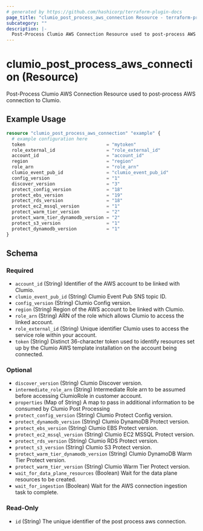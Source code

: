 ```yaml
---
# generated by https://github.com/hashicorp/terraform-plugin-docs
page_title: "clumio_post_process_aws_connection Resource - terraform-provider-clumio"
subcategory: ""
description: |-
  Post-Process Clumio AWS Connection Resource used to post-process AWS connection to Clumio.
---
```


# clumio_post_process_aws_connection (Resource)

Post-Process Clumio AWS Connection Resource used to post-process AWS connection to Clumio.

## Example Usage

```terraform
resource "clumio_post_process_aws_connection" "example" {
  # example configuration here
  token                              = "mytoken"
  role_external_id                   = "role_external_id"
  account_id                         = "account_id"
  region                             = "region"
  role_arn                           = "role_arn"
  clumio_event_pub_id                = "clumio_event_pub_id"
  config_version                     = "1"
  discover_version                   = "3"
  protect_config_version             = "18"
  protect_ebs_version                = "19"
  protect_rds_version                = "18"
  protect_ec2_mssql_version          = "1"
  protect_warm_tier_version          = "2"
  protect_warm_tier_dynamodb_version = "2"
  protect_s3_version                 = "1"
  protect_dynamodb_version           = "1"
}
```

<!-- schema generated by tfplugindocs -->
## Schema

### Required

- `account_id` (String) Identifier of the AWS account to be linked with Clumio.
- `clumio_event_pub_id` (String) Clumio Event Pub SNS topic ID.
- `config_version` (String) Clumio Config version.
- `region` (String) Region of the AWS account to be linked with Clumio.
- `role_arn` (String) ARN of the role which allows Clumio to access the linked account.
- `role_external_id` (String) Unique identifier Clumio uses to access the service role within your account.
- `token` (String) Distinct 36-character token used to identify resources set up by the Clumio AWS template installation on the account being connected.

### Optional

- `discover_version` (String) Clumio Discover version.
- `intermediate_role_arn` (String) Intermediate Role arn to be assumed before accessing ClumioRole in customer account.
- `properties` (Map of String) A map to pass in additional information to be consumed by Clumio Post Processing
- `protect_config_version` (String) Clumio Protect Config version.
- `protect_dynamodb_version` (String) Clumio DynamoDB Protect version.
- `protect_ebs_version` (String) Clumio EBS Protect version.
- `protect_ec2_mssql_version` (String) Clumio EC2 MSSQL Protect version.
- `protect_rds_version` (String) Clumio RDS Protect version.
- `protect_s3_version` (String) Clumio S3 Protect version.
- `protect_warm_tier_dynamodb_version` (String) Clumio DynamoDB Warm Tier Protect version.
- `protect_warm_tier_version` (String) Clumio Warm Tier Protect version.
- `wait_for_data_plane_resources` (Boolean) Wait for the data plane resources to be created.
- `wait_for_ingestion` (Boolean) Wait for the AWS connection ingestion task to complete.

### Read-Only

- `id` (String) The unique identifier of the post process aws connection.
